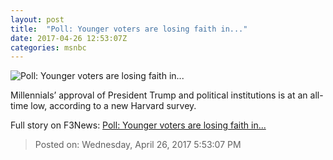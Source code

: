 ```yaml
---
layout: post
title:  "Poll: Younger voters are losing faith in..."
date: 2017-04-26 12:53:07Z
categories: msnbc
---
```


![Poll: Younger voters are losing faith in...](http://media1.s-nbcnews.com/j/MSNBC/Components/Video/201704/2017-04-26T12-53-31-8Z--1280x720.video_1067x600.jpg)

Millennials’ approval of President Trump and political institutions is at an all-time low, according to a new Harvard survey.


Full story on F3News: [Poll: Younger voters are losing faith in...](http://www.f3nws.com/n/fQDAWC)

> Posted on: Wednesday, April 26, 2017 5:53:07 PM
